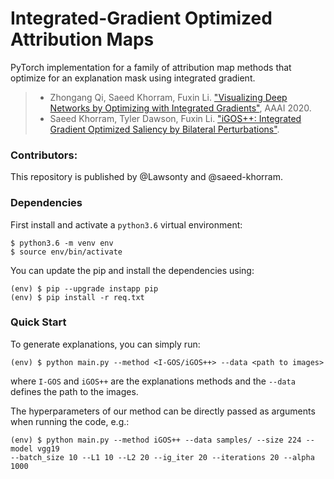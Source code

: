 # Integrated-Gradient Optimized Attribution Maps
PyTorch implementation for a family of attribution map methods that optimize for an explanation mask using integrated gradient. 

>* Zhongang Qi, Saeed Khorram, Fuxin Li. ["Visualizing Deep Networks by Optimizing with Integrated Gradients"](https://aaai.org/ojs/index.php/AAAI/article/view/6863/6717), AAAI 2020.
>* Saeed Khorram, Tyler Dawson, Fuxin Li. ["iGOS++: Integrated Gradient Optimized Saliency by Bilateral Perturbations"](https://arxiv.org/pdf/2012.15783.pdf).

### Contributors: 
This repository is published by @Lawsonty and @saeed-khorram. 


### Dependencies

 
First install and activate a `python3.6` virtual environment:

```
$ python3.6 -m venv env
$ source env/bin/activate
```
You can update the pip and install the dependencies using:
```
(env) $ pip --upgrade instapp pip
(env) $ pip install -r req.txt
```

### Quick Start
To generate explanations, you can simply run:
```
(env) $ python main.py --method <I-GOS/iGOS++> --data <path to images> 
```
where `I-GOS` and `iGOS++` are the explanations methods and the `--data` defines the path to the images.

The hyperparameters of our method can be directly passed as arguments when running the code, e.g.:
```
(env) $ python main.py --method iGOS++ --data samples/ --size 224 --model vgg19 
--batch_size 10 --L1 10 --L2 20 --ig_iter 20 --iterations 20 --alpha 1000 
```
 

